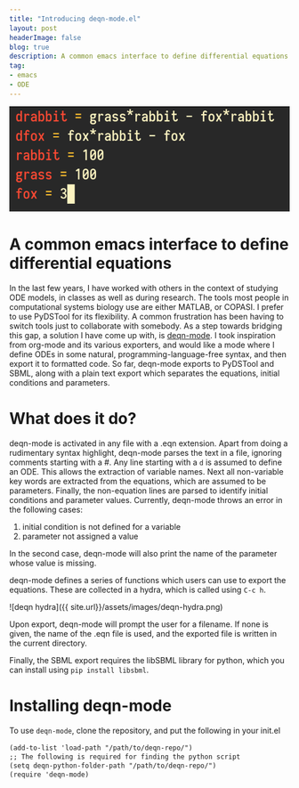 ```yaml
---
title: "Introducing deqn-mode.el"
layout: post
headerImage: false
blog: true
description: A common emacs interface to define differential equations
tag:
- emacs
- ODE
---
```


![deqn-mode](/assets/images/deqn-example.png)

# A common emacs interface to define differential equations
In the last few years, I have worked with others in the context of
studying ODE models, in classes as well as during research. The tools
most people in computational systems biology use are either MATLAB, or
COPASI. I prefer to use PyDSTool for its flexibility. A common
frustration has been having to switch tools just to collaborate with
somebody. As a step towards bridging this gap, a solution I have come
up with, is [deqn-mode](https://github.com/amoghpj/deqn-mode.el). I
took inspiration from org-mode and its various exporters, and would
like a mode where I define ODEs in some natural,
programming-language-free syntax, and then export it to formatted
code. So far, deqn-mode exports to PyDSTool and SBML, along with a
plain text export which separates the equations, initial conditions
and parameters.

# What does it do?
deqn-mode is activated in any file with a .eqn extension.  Apart from
doing a rudimentary syntax highlight, deqn-mode parses the text in a
file, ignoring comments starting with a #. Any line starting with a
`d` is assumed to define an ODE. This allows the extraction of
variable names. Next all non-variable key words are extracted from the
equations, which are assumed to be parameters. Finally, the
non-equation lines are parsed to identify initial conditions and
parameter values. Currently, deqn-mode throws an error in the
following cases:

1. initial condition is not defined for a variable
2. parameter not assigned a value

In the second case, deqn-mode will also print the name of the
parameter whose value is missing. 

deqn-mode defines a series of functions which users can use to
export the equations. These are collected in a hydra, which is called
using `C-c h`. 

![deqn hydra]({{ site.url}}/assets/images/deqn-hydra.png)

Upon export, deqn-mode will prompt the user for a filename. If none is given,
the name of the .eqn file is used, and the exported file is written in the 
current directory.

Finally, the SBML export requires the libSBML library for python, which you can install
using `pip install libsbml`. 

# Installing deqn-mode
To use `deqn-mode`, clone the repository, and put the following in
your init.el

```emacs-lisp
(add-to-list 'load-path "/path/to/deqn-repo/")
;; The following is required for finding the python script
(setq deqn-python-folder-path "/path/to/deqn-repo/")
(require 'deqn-mode)
```



